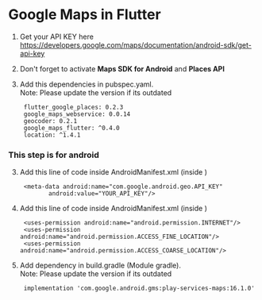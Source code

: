 # Google Maps in Flutter
1. Get your API KEY here https://developers.google.com/maps/documentation/android-sdk/get-api-key
2. Don't forget to activate <strong>Maps SDK for Android</strong> and <strong>Places API</strong>
3. Add this dependencies in pubspec.yaml. <br>Note: Please update the version if its outdated

        flutter_google_places: 0.2.3
        google_maps_webservice: 0.0.14
        geocoder: 0.2.1
        google_maps_flutter: ^0.4.0
        location: ^1.4.1
        
### This step is for android
3. Add this line of code inside AndroidManifest.xml (inside <application>)

        <meta-data android:name="com.google.android.geo.API_KEY"
               android:value="YOUR_API_KEY"/>
               
4. Add this line of code inside AndroidManifest.xml (inside <manifest>)
    
        <uses-permission android:name="android.permission.INTERNET"/>
        <uses-permission android:name="android.permission.ACCESS_FINE_LOCATION"/>
        <uses-permission android:name="android.permission.ACCESS_COARSE_LOCATION"/>
        
5. Add dependency in build.gradle (Module gradle). <br>Note: Please update the version if its outdated

        implementation 'com.google.android.gms:play-services-maps:16.1.0'
